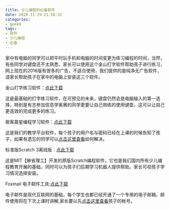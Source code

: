 ```yaml
---
title: 少儿编程的必备软件
date: 2020-11-29 21:58:32
categories:
- geek8
tags:
- 软件
- 少儿编程
- 必备
---
```


家中有电脑的同学可以把平时玩手机和电脑的时间变更为练习编程的时间，当然，有些同学对键盘还不太熟悉，家长可以使用这个金山打字软件帮助孩子进行练习，网上现在的2016版有很多的广告，不适合使用，我们提供的是纯净无广告软件，请家长帮助孩子在家中的电脑上安装这三个软件。

金山打字练习软件：[点此下载](https://nas.aqde.net:9090/fbsharing/5rEmfvgf)

这是最基础的打字练习软件，在可预见的未来，键盘仍然会是电脑输入的第一选择，特别是有志参加信息学奥赛的同学更要让自己熟练的使用键盘，这可以让自己更高效的完成更多的练习。

极客晨星编程学习软件：[点此下载](https://nas.aqde.net:9090/fbsharing/DP7cgCzq)

这是我们的教学平台软件，每个孩子的用户名与密码已经在上课的时候告知了孩子，如果有遗忘的同学可以[点击这里查看](/about)如何解决。


标准版Scratch 3离线版：[点此下载](https://nas.aqde.net:9090/fbsharing/eGqiHH0l)

这是MIT【麻省理工】开发的原版Scratch编程软件，它也是我们国内所有少儿编程教育开展的基础，同时可以为孩子们后期学习机器人提供帮助。家长可视孩子学习情况选择安装。

Foxmail 电子邮件工具:[点此下载](https://192.168.1.6:9090/fbsharing/3mEQna8i)

电子邮件是现代互联网的基础，每个学生也都已经开通了一个专用的电子邮箱。邮件使用将在下次上课时讲解,家长要以先[点击这里查看](/about)孩子的帐号。
